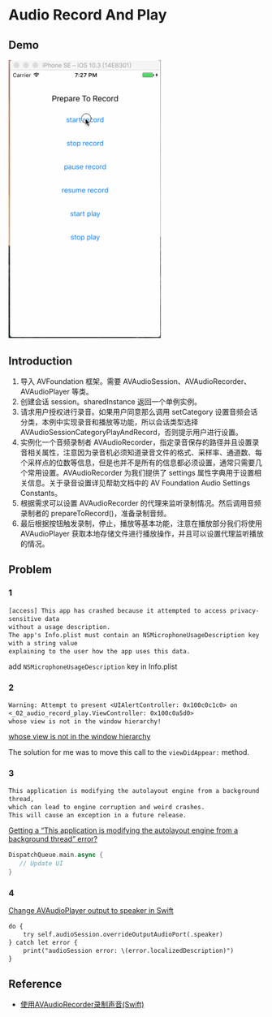 # Audio Record And Play

## Demo

<img src="./002-demo.gif" alt="Audio Record And Play - demo" width="300" />

## Introduction
1. 导入 AVFoundation 框架。需要 AVAudioSession、AVAudioRecorder、AVAudioPlayer 等类。
2. 创建会话 session。sharedInstance 返回一个单例实例。
3. 请求用户授权进行录音。如果用户同意那么调用 setCategory 设置音频会话分类，本例中实现录音和播放等功能，所以会话类型选择 AVAudioSessionCategoryPlayAndRecord，否则提示用户进行设置。
4. 实例化一个音频录制者 AVAudioRecorder，指定录音保存的路径并且设置录音相关属性，注意因为录音机必须知道录音文件的格式、采样率、通道数、每个采样点的位数等信息，但是也并不是所有的信息都必须设置，通常只需要几个常用设置。AVAudioRecorder 为我们提供了 settings 属性字典用于设置相关信息。关于录音设置详见帮助文档中的 AV Foundation Audio Settings Constants。
5. 根据需求可以设置 AVAudioRecorder 的代理来监听录制情况。然后调用音频录制者的 prepareToRecord()，准备录制音频。
6. 最后根据按钮触发录制，停止，播放等基本功能，注意在播放部分我们将使用 AVAudioPlayer 获取本地存储文件进行播放操作，并且可以设置代理监听播放的情况。

## Problem

### 1
```
[access] This app has crashed because it attempted to access privacy-sensitive data
without a usage description.  
The app's Info.plist must contain an NSMicrophoneUsageDescription key with a string value
explaining to the user how the app uses this data.
```

add `NSMicrophoneUsageDescription` key in Info.plist

### 2
```
Warning: Attempt to present <UIAlertController: 0x100c0c1c0> on
<_02_audio_record_play.ViewController: 0x100c0a5d0>
whose view is not in the window hierarchy!
```

[whose view is not in the window hierarchy](https://stackoverflow.com/questions/11862883/whose-view-is-not-in-the-window-hierarchy)

The solution for me was to move this call to the `viewDidAppear:` method.

### 3
```
This application is modifying the autolayout engine from a background thread,
which can lead to engine corruption and weird crashes.
This will cause an exception in a future release.
```

[Getting a “This application is modifying the autolayout engine from a background thread” error?](https://stackoverflow.com/questions/28302019/getting-a-this-application-is-modifying-the-autolayout-engine-from-a-background)

```Swift
DispatchQueue.main.async {
   // Update UI
}
```

### 4
[Change AVAudioPlayer output to speaker in Swift](https://stackoverflow.com/questions/28630833/change-avaudioplayer-output-to-speaker-in-swift)
```
do {
    try self.audioSession.overrideOutputAudioPort(.speaker)
} catch let error {
    print("audioSession error: \(error.localizedDescription)")
}
```

## Reference

- [使用AVAudioRecorder录制声音(Swift)](http://blog.csdn.net/longshihua/article/details/52312284)

